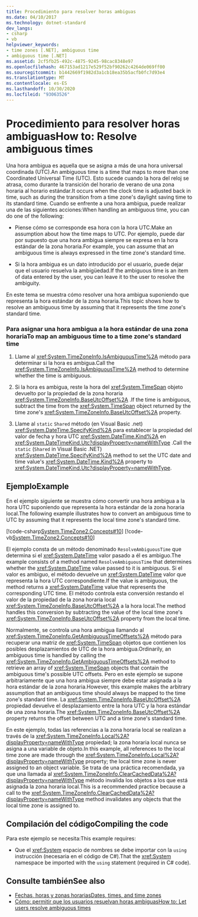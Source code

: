 ```yaml
---
title: Procedimiento para resolver horas ambiguas
ms.date: 04/10/2017
ms.technology: dotnet-standard
dev_langs:
- csharp
- vb
helpviewer_keywords:
- time zones [.NET], ambiguous time
- ambiguous time [.NET]
ms.assetid: 2cf5fb25-492c-4875-9245-98cac8348e97
ms.openlocfilehash: 467153ad1217e529f52bf90262c4264de069ff00
ms.sourcegitcommit: b1442669f1982d3a1cb18ea35b5acfb0fc7d93e4
ms.translationtype: MT
ms.contentlocale: es-ES
ms.lasthandoff: 10/30/2020
ms.locfileid: "93063526"
---
```

# <a name="how-to-resolve-ambiguous-times"></a><span data-ttu-id="b3bc2-102">Procedimiento para resolver horas ambiguas</span><span class="sxs-lookup"><span data-stu-id="b3bc2-102">How to: Resolve ambiguous times</span></span>

<span data-ttu-id="b3bc2-103">Una hora ambigua es aquella que se asigna a más de una hora universal coordinada (UTC).</span><span class="sxs-lookup"><span data-stu-id="b3bc2-103">An ambiguous time is a time that maps to more than one Coordinated Universal Time (UTC).</span></span> <span data-ttu-id="b3bc2-104">Esto sucede cuando la hora del reloj se atrasa, como durante la transición del horario de verano de una zona horaria al horario estándar.</span><span class="sxs-lookup"><span data-stu-id="b3bc2-104">It occurs when the clock time is adjusted back in time, such as during the transition from a time zone's daylight saving time to its standard time.</span></span> <span data-ttu-id="b3bc2-105">Cuando se enfrente a una hora ambigua, puede realizar una de las siguientes acciones:</span><span class="sxs-lookup"><span data-stu-id="b3bc2-105">When handling an ambiguous time, you can do one of the following:</span></span>

- <span data-ttu-id="b3bc2-106">Piense cómo se corresponde esa hora con la hora UTC.</span><span class="sxs-lookup"><span data-stu-id="b3bc2-106">Make an assumption about how the time maps to UTC.</span></span> <span data-ttu-id="b3bc2-107">Por ejemplo, puede dar por supuesto que una hora ambigua siempre se expresa en la hora estándar de la zona horaria.</span><span class="sxs-lookup"><span data-stu-id="b3bc2-107">For example, you can assume that an ambiguous time is always expressed in the time zone's standard time.</span></span>

- <span data-ttu-id="b3bc2-108">Si la hora ambigua es un dato introducido por el usuario, puede dejar que el usuario resuelva la ambigüedad.</span><span class="sxs-lookup"><span data-stu-id="b3bc2-108">If the ambiguous time is an item of data entered by the user, you can leave it to the user to resolve the ambiguity.</span></span>

<span data-ttu-id="b3bc2-109">En este tema se muestra cómo resolver una hora ambigua suponiendo que representa la hora estándar de la zona horaria.</span><span class="sxs-lookup"><span data-stu-id="b3bc2-109">This topic shows how to resolve an ambiguous time by assuming that it represents the time zone's standard time.</span></span>

### <a name="to-map-an-ambiguous-time-to-a-time-zones-standard-time"></a><span data-ttu-id="b3bc2-110">Para asignar una hora ambigua a la hora estándar de una zona horaria</span><span class="sxs-lookup"><span data-stu-id="b3bc2-110">To map an ambiguous time to a time zone's standard time</span></span>

1. <span data-ttu-id="b3bc2-111">Llame al <xref:System.TimeZoneInfo.IsAmbiguousTime%2A> método para determinar si la hora es ambigua.</span><span class="sxs-lookup"><span data-stu-id="b3bc2-111">Call the <xref:System.TimeZoneInfo.IsAmbiguousTime%2A> method to determine whether the time is ambiguous.</span></span>

2. <span data-ttu-id="b3bc2-112">Si la hora es ambigua, reste la hora del <xref:System.TimeSpan> objeto devuelto por la propiedad de la zona horaria <xref:System.TimeZoneInfo.BaseUtcOffset%2A> .</span><span class="sxs-lookup"><span data-stu-id="b3bc2-112">If the time is ambiguous, subtract the time from the <xref:System.TimeSpan> object returned by the time zone's <xref:System.TimeZoneInfo.BaseUtcOffset%2A> property.</span></span>

3. <span data-ttu-id="b3bc2-113">Llame al `static` `Shared` método (en Visual Basic .net) <xref:System.DateTime.SpecifyKind%2A> para establecer la propiedad del valor de fecha y hora UTC <xref:System.DateTime.Kind%2A> en <xref:System.DateTimeKind.Utc?displayProperty=nameWithType> .</span><span class="sxs-lookup"><span data-stu-id="b3bc2-113">Call the `static` (`Shared` in Visual Basic .NET) <xref:System.DateTime.SpecifyKind%2A> method to set the UTC date and time value's <xref:System.DateTime.Kind%2A> property to <xref:System.DateTimeKind.Utc?displayProperty=nameWithType>.</span></span>

## <a name="example"></a><span data-ttu-id="b3bc2-114">Ejemplo</span><span class="sxs-lookup"><span data-stu-id="b3bc2-114">Example</span></span>

<span data-ttu-id="b3bc2-115">En el ejemplo siguiente se muestra cómo convertir una hora ambigua a la hora UTC suponiendo que representa la hora estándar de la zona horaria local.</span><span class="sxs-lookup"><span data-stu-id="b3bc2-115">The following example illustrates how to convert an ambiguous time to UTC by assuming that it represents the local time zone's standard time.</span></span>

[!code-csharp[System.TimeZone2.Concepts#10](../../../samples/snippets/csharp/VS_Snippets_CLR_System/system.TimeZone2.Concepts/CS/TimeZone2Concepts.cs#10)]
[!code-vb[System.TimeZone2.Concepts#10](../../../samples/snippets/visualbasic/VS_Snippets_CLR_System/system.TimeZone2.Concepts/VB/TimeZone2Concepts.vb#10)]

<span data-ttu-id="b3bc2-116">El ejemplo consta de un método denominado `ResolveAmbiguousTime` que determina si el <xref:System.DateTime> valor pasado a él es ambiguo.</span><span class="sxs-lookup"><span data-stu-id="b3bc2-116">The example consists of a method named `ResolveAmbiguousTime` that determines whether the <xref:System.DateTime> value passed to it is ambiguous.</span></span> <span data-ttu-id="b3bc2-117">Si el valor es ambiguo, el método devuelve un <xref:System.DateTime> valor que representa la hora UTC correspondiente.</span><span class="sxs-lookup"><span data-stu-id="b3bc2-117">If the value is ambiguous, the method returns a <xref:System.DateTime> value that represents the corresponding UTC time.</span></span> <span data-ttu-id="b3bc2-118">El método controla esta conversión restando el valor de la propiedad de la zona horaria local <xref:System.TimeZoneInfo.BaseUtcOffset%2A> a la hora local.</span><span class="sxs-lookup"><span data-stu-id="b3bc2-118">The method handles this conversion by subtracting the value of the local time zone's <xref:System.TimeZoneInfo.BaseUtcOffset%2A> property from the local time.</span></span>

<span data-ttu-id="b3bc2-119">Normalmente, se controla una hora ambigua llamando al <xref:System.TimeZoneInfo.GetAmbiguousTimeOffsets%2A> método para recuperar una matriz de <xref:System.TimeSpan> objetos que contienen los posibles desplazamientos de UTC de la hora ambigua.</span><span class="sxs-lookup"><span data-stu-id="b3bc2-119">Ordinarily, an ambiguous time is handled by calling the <xref:System.TimeZoneInfo.GetAmbiguousTimeOffsets%2A> method to retrieve an array of <xref:System.TimeSpan> objects that contain the ambiguous time's possible UTC offsets.</span></span> <span data-ttu-id="b3bc2-120">Pero en este ejemplo se supone arbitrariamente que una hora ambigua siempre debe estar asignada a la hora estándar de la zona horaria.</span><span class="sxs-lookup"><span data-stu-id="b3bc2-120">However, this example makes the arbitrary assumption that an ambiguous time should always be mapped to the time zone's standard time.</span></span> <span data-ttu-id="b3bc2-121">La <xref:System.TimeZoneInfo.BaseUtcOffset%2A> propiedad devuelve el desplazamiento entre la hora UTC y la hora estándar de una zona horaria.</span><span class="sxs-lookup"><span data-stu-id="b3bc2-121">The <xref:System.TimeZoneInfo.BaseUtcOffset%2A> property returns the offset between UTC and a time zone's standard time.</span></span>

<span data-ttu-id="b3bc2-122">En este ejemplo, todas las referencias a la zona horaria local se realizan a través de la <xref:System.TimeZoneInfo.Local%2A?displayProperty=nameWithType> propiedad; la zona horaria local nunca se asigna a una variable de objeto.</span><span class="sxs-lookup"><span data-stu-id="b3bc2-122">In this example, all references to the local time zone are made through the <xref:System.TimeZoneInfo.Local%2A?displayProperty=nameWithType> property; the local time zone is never assigned to an object variable.</span></span> <span data-ttu-id="b3bc2-123">Se trata de una práctica recomendada, ya que una llamada al <xref:System.TimeZoneInfo.ClearCachedData%2A?displayProperty=nameWithType> método invalida los objetos a los que está asignada la zona horaria local.</span><span class="sxs-lookup"><span data-stu-id="b3bc2-123">This is a recommended practice because a call to the <xref:System.TimeZoneInfo.ClearCachedData%2A?displayProperty=nameWithType> method invalidates any objects that the local time zone is assigned to.</span></span>

## <a name="compiling-the-code"></a><span data-ttu-id="b3bc2-124">Compilación del código</span><span class="sxs-lookup"><span data-stu-id="b3bc2-124">Compiling the code</span></span>

<span data-ttu-id="b3bc2-125">Para este ejemplo se necesita:</span><span class="sxs-lookup"><span data-stu-id="b3bc2-125">This example requires:</span></span>

- <span data-ttu-id="b3bc2-126">Que el <xref:System> espacio de nombres se debe importar con la `using` instrucción (necesaria en el código de C#).</span><span class="sxs-lookup"><span data-stu-id="b3bc2-126">That the <xref:System> namespace be imported with the `using` statement (required in C# code).</span></span>

## <a name="see-also"></a><span data-ttu-id="b3bc2-127">Consulte también</span><span class="sxs-lookup"><span data-stu-id="b3bc2-127">See also</span></span>

- [<span data-ttu-id="b3bc2-128">Fechas, horas y zonas horarias</span><span class="sxs-lookup"><span data-stu-id="b3bc2-128">Dates, times, and time zones</span></span>](index.md)
- [<span data-ttu-id="b3bc2-129">Cómo: permitir que los usuarios resuelvan horas ambiguas</span><span class="sxs-lookup"><span data-stu-id="b3bc2-129">How to: Let users resolve ambiguous times</span></span>](let-users-resolve-ambiguous-times.md)
